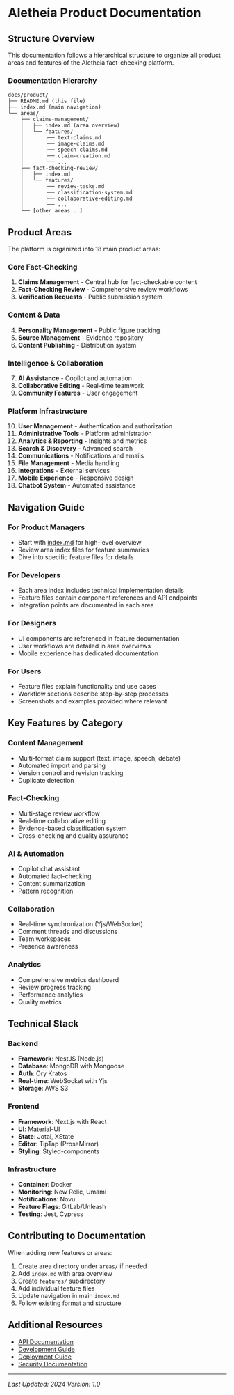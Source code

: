 # Aletheia Product Documentation

## Structure Overview

This documentation follows a hierarchical structure to organize all product areas and features of the Aletheia fact-checking platform.

### Documentation Hierarchy

```
docs/product/
├── README.md (this file)
├── index.md (main navigation)
└── areas/
    ├── claims-management/
    │   ├── index.md (area overview)
    │   └── features/
    │       ├── text-claims.md
    │       ├── image-claims.md
    │       ├── speech-claims.md
    │       ├── claim-creation.md
    │       └── ...
    ├── fact-checking-review/
    │   ├── index.md
    │   └── features/
    │       ├── review-tasks.md
    │       ├── classification-system.md
    │       ├── collaborative-editing.md
    │       └── ...
    └── [other areas...]
```

## Product Areas

The platform is organized into 18 main product areas:

### Core Fact-Checking
1. **Claims Management** - Central hub for fact-checkable content
2. **Fact-Checking Review** - Comprehensive review workflows
3. **Verification Requests** - Public submission system

### Content & Data
4. **Personality Management** - Public figure tracking
5. **Source Management** - Evidence repository
6. **Content Publishing** - Distribution system

### Intelligence & Collaboration
7. **AI Assistance** - Copilot and automation
8. **Collaborative Editing** - Real-time teamwork
9. **Community Features** - User engagement

### Platform Infrastructure
10. **User Management** - Authentication and authorization
11. **Administrative Tools** - Platform administration
12. **Analytics & Reporting** - Insights and metrics
13. **Search & Discovery** - Advanced search
14. **Communications** - Notifications and emails
15. **File Management** - Media handling
16. **Integrations** - External services
17. **Mobile Experience** - Responsive design
18. **Chatbot System** - Automated assistance

## Navigation Guide

### For Product Managers
- Start with [index.md](./index.md) for high-level overview
- Review area index files for feature summaries
- Dive into specific feature files for details

### For Developers
- Each area index includes technical implementation details
- Feature files contain component references and API endpoints
- Integration points are documented in each area

### For Designers
- UI components are referenced in feature documentation
- User workflows are detailed in area overviews
- Mobile experience has dedicated documentation

### For Users
- Feature files explain functionality and use cases
- Workflow sections describe step-by-step processes
- Screenshots and examples provided where relevant

## Key Features by Category

### Content Management
- Multi-format claim support (text, image, speech, debate)
- Automated import and parsing
- Version control and revision tracking
- Duplicate detection

### Fact-Checking
- Multi-stage review workflow
- Real-time collaborative editing
- Evidence-based classification system
- Cross-checking and quality assurance

### AI & Automation
- Copilot chat assistant
- Automated fact-checking
- Content summarization
- Pattern recognition

### Collaboration
- Real-time synchronization (Yjs/WebSocket)
- Comment threads and discussions
- Team workspaces
- Presence awareness

### Analytics
- Comprehensive metrics dashboard
- Review progress tracking
- Performance analytics
- Quality metrics

## Technical Stack

### Backend
- **Framework**: NestJS (Node.js)
- **Database**: MongoDB with Mongoose
- **Auth**: Ory Kratos
- **Real-time**: WebSocket with Yjs
- **Storage**: AWS S3

### Frontend
- **Framework**: Next.js with React
- **UI**: Material-UI
- **State**: Jotai, XState
- **Editor**: TipTap (ProseMirror)
- **Styling**: Styled-components

### Infrastructure
- **Container**: Docker
- **Monitoring**: New Relic, Umami
- **Notifications**: Novu
- **Feature Flags**: GitLab/Unleash
- **Testing**: Jest, Cypress

## Contributing to Documentation

When adding new features or areas:

1. Create area directory under `areas/` if needed
2. Add `index.md` with area overview
3. Create `features/` subdirectory
4. Add individual feature files
5. Update navigation in main `index.md`
6. Follow existing format and structure

## Additional Resources

- [API Documentation](../../api/README.md)
- [Development Guide](../../development/README.md)
- [Deployment Guide](../../deployment/README.md)
- [Security Documentation](../../security/README.md)

---

*Last Updated: 2024*
*Version: 1.0*